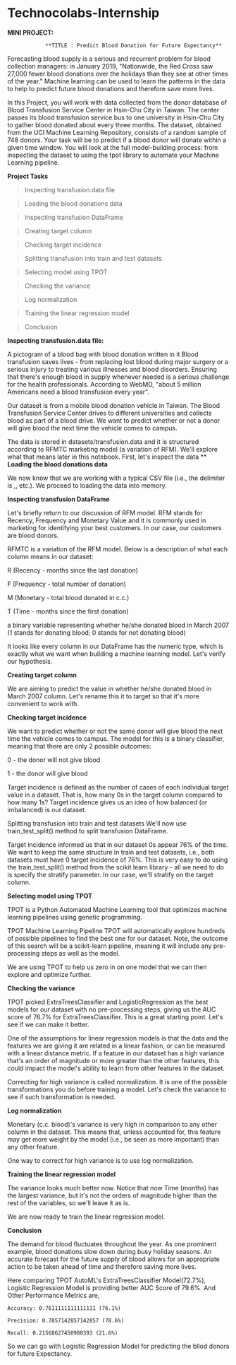 # Technocolabs-Internship

**MINI PROJECT:**

                **TITLE : Predict Blood Donation for Future Expectancy**
                
Forecasting blood supply is a serious and recurrent problem for blood collection managers: in January 2019, "Nationwide, the Red Cross saw 27,000 fewer blood donations over the holidays than they see at other times of the year." Machine learning can be used to learn the patterns in the data to help to predict future blood donations and therefore save more lives.

In this Project, you will work with data collected from the donor database of Blood Transfusion Service Center in Hsin-Chu City in Taiwan. The center passes its blood transfusion service bus to one university in Hsin-Chu City to gather blood donated about every three months. The dataset, obtained from the UCI Machine Learning Repository, consists of a random sample of 748 donors. Your task will be to predict if a blood donor will donate within a given time window. You will look at the full model-building process: from inspecting the dataset to using the tpot library to automate your Machine Learning pipeline.

**Project Tasks**

  > Inspecting transfusion.data file

  > Loading the blood donations data

  > Inspecting transfusion DataFrame

  > Creating target column

  > Checking target incidence

  > Splitting transfusion into train and test datasets

  > Selecting model using TPOT

  > Checking the variance

  > Log normalization

  > Training the linear regression model

  > Conclusion

**Inspecting transfusion.data file:**

A pictogram of a blood bag with blood donation written in it
Blood transfusion saves lives - from replacing lost blood during major surgery or a serious injury to treating various illnesses and blood disorders. Ensuring that there's enough blood in supply whenever needed is a serious challenge for the health professionals. According to WebMD, "about 5 million Americans need a blood transfusion every year".

Our dataset is from a mobile blood donation vehicle in Taiwan. The Blood Transfusion Service Center drives to different universities and collects blood as part of a blood drive. We want to predict whether or not a donor will give blood the next time the vehicle comes to campus.

The data is stored in datasets/transfusion.data and it is structured according to RFMTC marketing model (a variation of RFM). We'll explore what that means later in this notebook. First, let's inspect the data
**
**Loading the blood donations data**

We now know that we are working with a typical CSV file (i.e., the delimiter is ,, etc.). We proceed to loading the data into memory.

**Inspecting transfusion DataFrame**

Let's briefly return to our discussion of RFM model. RFM stands for Recency, Frequency and Monetary Value and it is commonly used in marketing for identifying your best customers. In our case, our customers are blood donors.

RFMTC is a variation of the RFM model. Below is a description of what each column means in our dataset:

R (Recency - months since the last donation)

F (Frequency - total number of donation)

M (Monetary - total blood donated in c.c.)

T (Time - months since the first donation)

a binary variable representing whether he/she donated blood in March 2007 (1 stands for donating blood; 0 stands for not donating blood)

It looks like every column in our DataFrame has the numeric type, which is exactly what we want when building a machine learning model. Let's verify our hypothesis.

**Creating target column**

We are aiming to predict the value in whether he/she donated blood in March 2007 column. Let's rename this it to target so that it's more convenient to work with.

**Checking target incidence**

We want to predict whether or not the same donor will give blood the next time the vehicle comes to campus. The model for this is a binary classifier, meaning that there are only 2 possible outcomes:

0 - the donor will not give blood

1 - the donor will give blood

Target incidence is defined as the number of cases of each individual target value in a dataset. That is, how many 0s in the target column compared to how many 1s? Target incidence gives us an idea of how balanced (or imbalanced) is our dataset.

Splitting transfusion into train and test datasets
We'll now use train_test_split() method to split transfusion DataFrame.

Target incidence informed us that in our dataset 0s appear 76% of the time. We want to keep the same structure in train and test datasets, i.e., both datasets must have 0 target incidence of 76%. This is very easy to do using the train_test_split() method from the scikit learn library - all we need to do is specify the stratify parameter. In our case, we'll stratify on the target column.

**Selecting model using TPOT**

​TPOT is a Python Automated Machine Learning tool that optimizes machine learning pipelines using genetic programming.


TPOT Machine Learning Pipeline
TPOT will automatically explore hundreds of possible pipelines to find the best one for our dataset. Note, the outcome of this search will be a scikit-learn pipeline, meaning it will include any pre-processing steps as well as the model.

We are using TPOT to help us zero in on one model that we can then explore and optimize further.

**Checking the variance**

TPOT picked ExtraTreesClassifier and LogisticRegression as the best models for our dataset with no pre-processing steps, giving us the AUC score of 76.7% for ExtraTreesClassifier. This is a great starting point. Let's see if we can make it better.

One of the assumptions for linear regression models is that the data and the features we are giving it are related in a linear fashion, or can be measured with a linear distance metric. If a feature in our dataset has a high variance that's an order of magnitude or more greater than the other features, this could impact the model's ability to learn from other features in the dataset.

Correcting for high variance is called normalization. It is one of the possible transformations you do before training a model. Let's check the variance to see if such transformation is needed.

**Log normalization**

Monetary (c.c. blood)'s variance is very high in comparison to any other column in the dataset. This means that, unless accounted for, this feature may get more weight by the model (i.e., be seen as more important) than any other feature.

One way to correct for high variance is to use log normalization.

**Training the linear regression model**

The variance looks much better now. Notice that now Time (months) has the largest variance, but it's not the orders of magnitude higher than the rest of the variables, so we'll leave it as is.

We are now ready to train the linear regression model.

**Conclusion**

The demand for blood fluctuates throughout the year. As one prominent example, blood donations slow down during busy holiday seasons. An accurate forecast for the future supply of blood allows for an appropriate action to be taken ahead of time and therefore saving more lives.

Here comparing TPOT AutoML's ExtraTreesClassifier Model(72.7%), Logistic Regression Model is providing better AUC Score of 79.6%.
And Other Performance Metrics are,

    Accuracy: 0.7611111111111111 (76.1%)
    
    Precision: 0.7857142857142857 (78.6%)
    
    Recall: 0.21568627450980393 (21.6%)
    
 So we can go with Logistic Regression Model for predicting the bllod donors for future Expectancy.  
